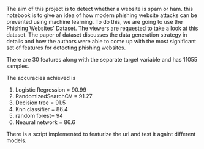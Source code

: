 The aim of this project is to detect whether a website is spam or ham. this notebook is to give an idea of how modern phishing website attacks can be prevented using machine learning. To do this, we are going to use the Phishing Websites' Dataset. The viewers are requested to take a look at this dataset. The paper of dataset discusses the data generation strategy in details and how the authors were able to come up with the most significant set of features for detecting phishing websites.

There are 30 features along with the separate target variable and has 11055 samples.

The accuracies achieved is
1) Logistic Regression = 90.99
2) RandomizedSearchCV = 91.27
3) Decision tree = 91.5
4) Knn classifier = 86.4
5) random forest= 94
6) Neaural network = 86.6


There is a script implemented to featurize the url and test it againt different models.
